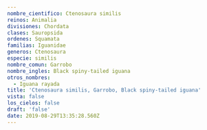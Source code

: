 ```yaml
---
nombre_cientifico: Ctenosaura similis
reinos: Animalia
divisiones: Chordata
clases: Sauropsida
ordenes: Squamata
familias: Iguanidae
generos: Ctenosaura
especie: similis
nombre_comun: Garrobo
nombre_ingles: Black spiny-tailed iguana
otros_nombres:
  - Iguana rayada
title: 'Ctenosaura similis, Garrobo, Black spiny-tailed iguana'
vista: false
los_cielos: false
draft: 'false'
date: 2019-08-29T13:35:28.560Z
---
```


